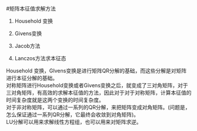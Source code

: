 #矩阵本征值求解方法
1. Household 变换

2. Givens变换

3. Jacob方法

4. Lanczos方法求本征态

Household 变换，GIvens变换是进行矩阵QR分解的基础，而这些分解是对矩阵进行本征分解的基础。   
对称矩阵进行Household变换或者Givens变换之后，就变成了三对角矩阵，对于三对角矩阵，有高效的求解本征值的方法，因此对于对于对称矩阵，计算本征值的时间复杂度就是这两个变换的时间复杂度。  
对于非对称矩阵，可以通过一系列的QR分解，来把矩阵变成对角矩阵。(问题是，怎么保证通过一系列QR分解，它最终会收敛到对角矩阵)。  
LU分解可以用来求解线性方程组，也可以用来对矩阵求逆。   
